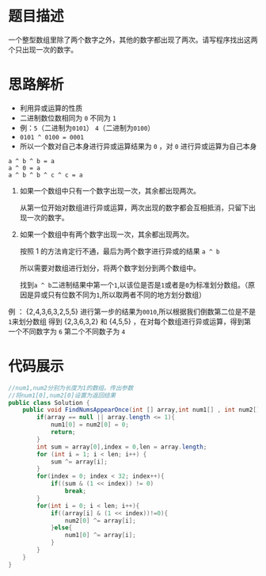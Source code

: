 #  题目描述

一个整型数组里除了两个数字之外，其他的数字都出现了两次。请写程序找出这两个只出现一次的数字。

#  思路解析

-  利用异或运算的性质
-  二进制数位数相同为 `0` 不同为 `1`
-   例：`5`（二进制为`0101`）     `4`（二进制为`0100`）
-  `0101 ^ 0100 = 0001`
-   所以一个数对自己本身进行异或运算结果为 `0` ，对 `0` 进行异或运算为自己本身

```
a ^ b ^ b = a
a ^ 0 = a
a ^ b ^ b ^ c ^ c = a
```

1. 如果一个数组中只有一个数字出现一次，其余都出现两次。

   从第一位开始对数组进行异或运算，两次出现的数字都会互相抵消，只留下出现一次的数字。

2. 如果一个数组中有两个数字出现一次，其余都出现两次。

    按照 1 的方法肯定行不通，最后为两个数字进行异或的结果 `a ^ b `
    
    所以需要对数组进行划分，将两个数字划分到两个数组中。
    
    找到`a ^ b`二进制结果中第一个`1`,以该位是否是`1`或者是`0`为标准划分数组。（原因是异或只有位数不同为`1`,所以取两者不同的地方划分数组） 
 
例 ： {2,4,3,6,3,2,5,5}   进行第一步的结果为`0010`,所以根据我们倒数第二位是不是`1`来划分数组
得到 {2,3,6,3,2} 和 {4,5,5} ，在对每个数组进行异或运算，得到第一个不同数字为 `6` 第二个不同数子为 `4`   

#  代码展示
```java
//num1,num2分别为长度为1的数组。传出参数
//将num1[0],num2[0]设置为返回结果
public class Solution {
    public void FindNumsAppearOnce(int [] array,int num1[] , int num2[]) {
        if(array == null || array.length <= 1){
            num1[0] = num2[0] = 0;
            return;
        }
        int sum = array[0],index = 0,len = array.length;
        for (int i = 1; i < len; i++) {
            sum ^= array[i];
        }
        for(index = 0; index < 32; index++){
            if((sum & (1 << index)) != 0) 
                break;
        }
        for(int i = 0; i < len; i++){
            if((array[i] & (1 << index))!=0){
                num2[0] ^= array[i];
            }else{
                num1[0] ^= array[i];
            }
        }
    }
}


```


